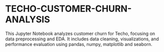 # TECHO-CUSTOMER-CHURN-ANALYSIS
This Jupyter Notebook analyzes customer churn for Techo, focusing on data preprocessing and EDA. It includes data cleaning, visualizations, and performance evaluation using pandas, numpy, matplotlib and seaborn.
